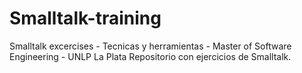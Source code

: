 # Smalltalk-training
Smalltalk excercises - Tecnicas y herramientas - Master of Software Engineering - UNLP La Plata
Repositorio con ejercicios de Smalltalk.
